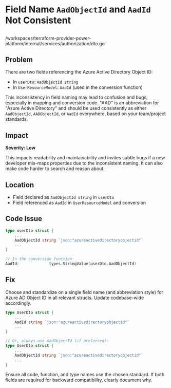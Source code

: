 # Field Name `AadObjectId` and `AadId` Not Consistent

##

/workspaces/terraform-provider-power-platform/internal/services/authorization/dto.go

## Problem

There are two fields referencing the Azure Active Directory Object ID:  
- In `userDto`: `AadObjectId string`
- In `UserResourceModel`: `AadId` (used in the conversion function)

This inconsistency in field naming may lead to confusion and bugs, especially in mapping and conversion code. "AAD" is an abbreviation for "Azure Active Directory" and should be used consistently as either `AadObjectId`, `AADObjectId`, or `AadId` everywhere, based on your team/project standards.

## Impact

**Severity: Low**

This impacts readability and maintainability and invites subtle bugs if a new developer mis-maps properties due to the inconsistent naming. It can also make code harder to search and reason about.

## Location

- Field declared as `AadObjectId string` in `userDto`
- Field referenced as `AadId` in `UserResourceModel` and conversion

## Code Issue

```go
type userDto struct {
    ...
    AadObjectId string `json:"azureactivedirectoryobjectid"`
    ...
}

// In the conversion function
AadId:             types.StringValue(userDto.AadObjectId)
```

## Fix

Choose and standardize on a single field name (and abbreviation style) for Azure AD Object ID in all relevant structs. Update codebase-wide accordingly.

```go
type UserDto struct {
    ...
    AadId string `json:"azureactivedirectoryobjectid"`
    ...
}

// Or, always use AadObjectId (if preferred):
type UserDto struct {
    ...
    AadObjectId string `json:"azureactivedirectoryobjectid"`
    ...
}
```

Ensure all code, function, and type names use the chosen standard. If both fields are required for backward compatibility, clearly document why.
